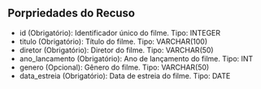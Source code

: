 ## Porpriedades do Recuso

- id (Obrigatório): Identificador único do filme. Tipo: INTEGER
- titulo (Obrigatório): Título do filme. Tipo: VARCHAR(100)
- diretor (Obrigatório): Diretor do filme. Tipo: VARCHAR(50)
- ano_lancamento (Obrigatório): Ano de lançamento do filme. Tipo: INT
- genero (Opcional): Gênero do filme. Tipo: VARCHAR(50)
- data_estreia (Obrigatório): Data de estreia do filme. Tipo: DATE
